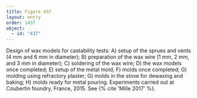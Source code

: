```yaml
---
title: Figure 437
layout: entry
order: 1437
object:
  - id: "437"
---
```


Design of wax models for castability tests: A) setup of the sprues and vents (4 mm and 6 mm in diameter); B) preparation of the wax wire (1 mm, 2 mm, and 3 mm in diameter); C) soldering of the wax wire; D) the wax models once completed; E) setup of the metal mold; F) molds once completed; G) molding using refractory plaster; G) molds in the stove for dewaxing and baking; H) molds ready for metal pouring. Experiments carried out at Coubertin foundry, France, 2015. See {% cite 'Mille 2017' %}.
